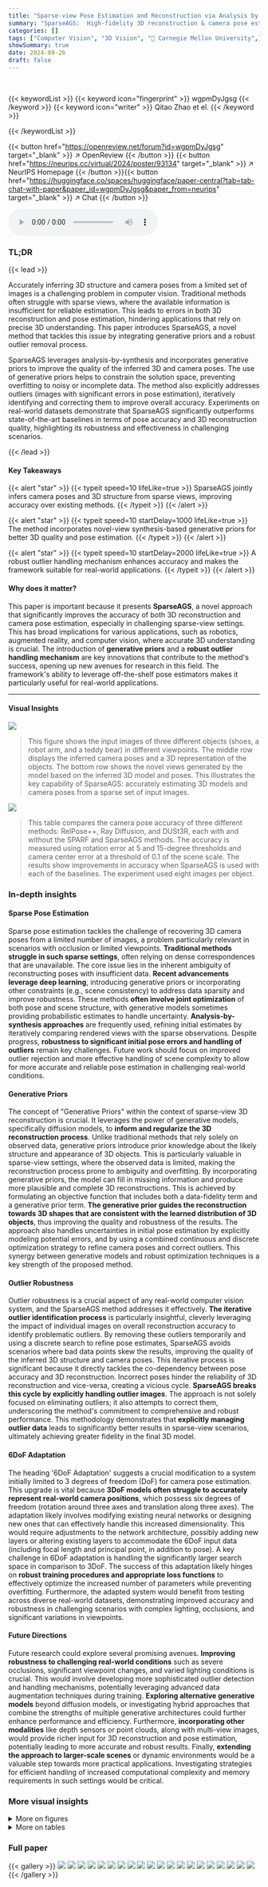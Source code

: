 ```yaml
---
title: "Sparse-view Pose Estimation and Reconstruction via Analysis by Generative Synthesis"
summary: "SparseAGS:  High-fidelity 3D reconstruction & camera pose estimation from sparse views via generative synthesis."
categories: []
tags: ["Computer Vision", "3D Vision", "🏢 Carnegie Mellon University",]
showSummary: true
date: 2024-09-26
draft: false
---
```


<br>

{{< keywordList >}}
{{< keyword icon="fingerprint" >}} wgpmDyJgsg {{< /keyword >}}
{{< keyword icon="writer" >}} Qitao Zhao et el. {{< /keyword >}}
 
{{< /keywordList >}}

{{< button href="https://openreview.net/forum?id=wgpmDyJgsg" target="_blank" >}}
↗ OpenReview
{{< /button >}}
{{< button href="https://neurips.cc/virtual/2024/poster/93134" target="_blank" >}}
↗ NeurIPS Homepage
{{< /button >}}{{< button href="https://huggingface.co/spaces/huggingface/paper-central?tab=tab-chat-with-paper&paper_id=wgpmDyJgsg&paper_from=neurips" target="_blank" >}}
↗ Chat
{{< /button >}}



<audio controls>
    <source src="https://ai-paper-reviewer.com/wgpmDyJgsg/podcast.wav" type="audio/wav">
    Your browser does not support the audio element.
</audio>


### TL;DR


{{< lead >}}

Accurately inferring 3D structure and camera poses from a limited set of images is a challenging problem in computer vision. Traditional methods often struggle with sparse views, where the available information is insufficient for reliable estimation. This leads to errors in both 3D reconstruction and pose estimation, hindering applications that rely on precise 3D understanding.  This paper introduces SparseAGS, a novel method that tackles this issue by integrating generative priors and a robust outlier removal process. 

SparseAGS leverages analysis-by-synthesis and incorporates generative priors to improve the quality of the inferred 3D and camera poses. The use of generative priors helps to constrain the solution space, preventing overfitting to noisy or incomplete data.  The method also explicitly addresses outliers (images with significant errors in pose estimation), iteratively identifying and correcting them to improve overall accuracy. Experiments on real-world datasets demonstrate that SparseAGS significantly outperforms state-of-the-art baselines in terms of pose accuracy and 3D reconstruction quality, highlighting its robustness and effectiveness in challenging scenarios.

{{< /lead >}}


#### Key Takeaways

{{< alert "star" >}}
{{< typeit speed=10 lifeLike=true >}} SparseAGS jointly infers camera poses and 3D structure from sparse views, improving accuracy over existing methods. {{< /typeit >}}
{{< /alert >}}

{{< alert "star" >}}
{{< typeit speed=10 startDelay=1000 lifeLike=true >}} The method incorporates novel-view synthesis-based generative priors for better 3D quality and pose estimation. {{< /typeit >}}
{{< /alert >}}

{{< alert "star" >}}
{{< typeit speed=10 startDelay=2000 lifeLike=true >}} A robust outlier handling mechanism enhances accuracy and makes the framework suitable for real-world applications. {{< /typeit >}}
{{< /alert >}}

#### Why does it matter?
This paper is important because it presents **SparseAGS**, a novel approach that significantly improves the accuracy of both 3D reconstruction and camera pose estimation, especially in challenging sparse-view settings. This has broad implications for various applications, such as robotics, augmented reality, and computer vision, where accurate 3D understanding is crucial. The introduction of **generative priors** and a **robust outlier handling mechanism** are key innovations that contribute to the method's success, opening up new avenues for research in this field. The framework's ability to leverage off-the-shelf pose estimators makes it particularly useful for real-world applications.

------
#### Visual Insights



![](https://ai-paper-reviewer.com/wgpmDyJgsg/figures_0_1.jpg)

> This figure shows the input images of three different objects (shoes, a robot arm, and a teddy bear) in different viewpoints.  The middle row displays the inferred camera poses and a 3D representation of the objects. The bottom row shows the novel views generated by the model based on the inferred 3D model and poses. This illustrates the key capability of SparseAGS: accurately estimating 3D models and camera poses from a sparse set of input images.





![](https://ai-paper-reviewer.com/wgpmDyJgsg/tables_6_1.jpg)

> This table compares the camera pose accuracy of three different methods: RelPose++, Ray Diffusion, and DUSt3R, each with and without the SPARF and SparseAGS methods.  The accuracy is measured using rotation error at 5 and 15-degree thresholds and camera center error at a threshold of 0.1 of the scene scale.  The results show improvements in accuracy when SparseAGS is used with each of the baselines.  The experiment used eight images per object.





### In-depth insights


#### Sparse Pose Estimation
Sparse pose estimation tackles the challenge of recovering 3D camera poses from a limited number of images, a problem particularly relevant in scenarios with occlusion or limited viewpoints.  **Traditional methods struggle in such sparse settings**, often relying on dense correspondences that are unavailable.  The core issue lies in the inherent ambiguity of reconstructing poses with insufficient data.  **Recent advancements leverage deep learning**, introducing generative priors or incorporating other constraints (e.g., scene consistency) to address data sparsity and improve robustness.  These methods **often involve joint optimization** of both pose and scene structure, with generative models sometimes providing probabilistic estimates to handle uncertainty.   **Analysis-by-synthesis approaches** are frequently used, refining initial estimates by iteratively comparing rendered views with the sparse observations.  Despite progress, **robustness to significant initial pose errors and handling of outliers** remain key challenges.  Future work should focus on improved outlier rejection and more effective handling of scene complexity to allow for more accurate and reliable pose estimation in challenging real-world conditions.

#### Generative Priors
The concept of "Generative Priors" within the context of sparse-view 3D reconstruction is crucial.  It leverages the power of generative models, specifically diffusion models, to **inform and regularize the 3D reconstruction process**. Unlike traditional methods that rely solely on observed data, generative priors introduce prior knowledge about the likely structure and appearance of 3D objects. This is particularly valuable in sparse-view settings, where the observed data is limited, making the reconstruction process prone to ambiguity and overfitting.  By incorporating generative priors, the model can fill in missing information and produce more plausible and complete 3D reconstructions. This is achieved by formulating an objective function that includes both a data-fidelity term and a generative prior term. **The generative prior guides the reconstruction towards 3D shapes that are consistent with the learned distribution of 3D objects**, thus improving the quality and robustness of the results.  The approach also handles uncertainties in initial pose estimation by explicitly modeling potential errors, and by using a combined continuous and discrete optimization strategy to refine camera poses and correct outliers. This synergy between generative models and robust optimization techniques is a key strength of the proposed method.

#### Outlier Robustness
Outlier robustness is a crucial aspect of any real-world computer vision system, and the SparseAGS method addresses it effectively.  **The iterative outlier identification process** is particularly insightful, cleverly leveraging the impact of individual images on overall reconstruction accuracy to identify problematic outliers. By removing these outliers temporarily and using a discrete search to refine pose estimates, SparseAGS avoids scenarios where bad data points skew the results, improving the quality of the inferred 3D structure and camera poses.  This iterative process is significant because it directly tackles the co-dependency between pose accuracy and 3D reconstruction.  Incorrect poses hinder the reliability of 3D reconstruction and vice-versa, creating a vicious cycle.  **SparseAGS breaks this cycle by explicitly handling outlier images**. The approach is not solely focused on eliminating outliers; it also attempts to correct them, underscoring the method's commitment to comprehensive and robust performance. This methodology demonstrates that **explicitly managing outlier data** leads to significantly better results in sparse-view scenarios, ultimately achieving greater fidelity in the final 3D model.

#### 6DoF Adaptation
The heading '6DoF Adaptation' suggests a crucial modification to a system initially limited to 3 degrees of freedom (DoF) for camera pose estimation.  This upgrade is vital because **3DoF models often struggle to accurately represent real-world camera positions**, which possess six degrees of freedom (rotation around three axes and translation along three axes).  The adaptation likely involves modifying existing neural networks or designing new ones that can effectively handle this increased dimensionality.  This would require adjustments to the network architecture, possibly adding new layers or altering existing layers to accommodate the 6DoF input data (including focal length and principal point, in addition to pose). A key challenge in 6DoF adaptation is handling the significantly larger search space in comparison to 3DoF. The success of this adaptation likely hinges on **robust training procedures and appropriate loss functions** to effectively optimize the increased number of parameters while preventing overfitting. Furthermore, the adapted system would benefit from testing across diverse real-world datasets, demonstrating improved accuracy and robustness in challenging scenarios with complex lighting, occlusions, and significant variations in viewpoints.

#### Future Directions
Future research could explore several promising avenues. **Improving robustness to challenging real-world conditions** such as severe occlusions, significant viewpoint changes, and varied lighting conditions is crucial.  This would involve developing more sophisticated outlier detection and handling mechanisms, potentially leveraging advanced data augmentation techniques during training.  **Exploring alternative generative models** beyond diffusion models, or investigating hybrid approaches that combine the strengths of multiple generative architectures could further enhance performance and efficiency.  Furthermore, **incorporating other modalities** like depth sensors or point clouds, along with multi-view images, would provide richer input for 3D reconstruction and pose estimation, potentially leading to more accurate and robust results.  Finally, **extending the approach to larger-scale scenes** or dynamic environments would be a valuable step towards more practical applications. Investigating strategies for efficient handling of increased computational complexity and memory requirements in such settings would be critical.


### More visual insights

<details>
<summary>More on figures
</summary>


![](https://ai-paper-reviewer.com/wgpmDyJgsg/figures_3_1.jpg)

> This figure provides a detailed overview of the SparseAGS framework.  Part (a) shows the overall pipeline, starting with input images and off-the-shelf camera pose estimations and ending with a refined 3D model and poses. Part (b) breaks down the individual components, highlighting the iterative process of 3D reconstruction and pose refinement, the use of rendering loss and multi-view score distillation sampling (SDS) loss, and how outlier views are identified and handled. This iterative process aims to improve the accuracy of camera pose and 3D reconstruction by iteratively refining both.


![](https://ai-paper-reviewer.com/wgpmDyJgsg/figures_6_1.jpg)

> This figure compares the camera pose accuracy of three different methods: SPARF, SparseAGS, and the initial poses from three different off-the-shelf pose estimation methods (DUSt3R, Ray Diff, and RelPose++).  The results show that SparseAGS significantly improves upon the initial poses and outperforms SPARF in terms of aligning estimated camera positions to ground truth.


![](https://ai-paper-reviewer.com/wgpmDyJgsg/figures_7_1.jpg)

> This figure compares the novel view synthesis capabilities of SparseAGS against LEAP, using two different pose estimation baselines (Ray Diffusion and DUSt3R). SparseAGS demonstrates superior performance in preserving details and achieving higher fidelity in novel view generation, particularly when initialized with more accurate camera poses. The zoomed-in sections highlight these differences.


![](https://ai-paper-reviewer.com/wgpmDyJgsg/figures_8_1.jpg)

> This figure shows a qualitative comparison of novel view synthesis results between SparseAGS and the baseline method LEAP, using two different pose estimation methods (Ray Diffusion and DUSt3R) for initialization.  SparseAGS demonstrates better preservation of details from the input images and improved performance when initialized with more accurate camera poses.  The comparison is presented for multiple objects (a toy chicken racer, a toy bull, and others), visually showcasing the quality differences.


![](https://ai-paper-reviewer.com/wgpmDyJgsg/figures_9_1.jpg)

> This figure compares the 3D reconstruction results with and without using Score Distillation Sampling (SDS) for generative priors.  It shows that including SDS leads to more consistent and coherent 3D models, especially when generating novel views. The comparison is performed on eight input images (N=8). The results are presented for both novel views and normal views, demonstrating the benefit of SDS across different viewing conditions.


![](https://ai-paper-reviewer.com/wgpmDyJgsg/figures_14_1.jpg)

> This figure demonstrates a failure case of the SPARF method, where incorrect correspondences between images lead to inaccurate pose estimation and poor novel view synthesis. The figure shows a comparison between the ground truth, SparseAGS results, and SPARF results for novel view synthesis.  The rightmost section highlights the false correspondences identified by SPARF, which are marked in yellow on the confidence map.  These false correspondences are caused by symmetric patterns in the input images, leading to errors in the pose estimation and ultimately degrading the quality of the novel views generated by SPARF.


![](https://ai-paper-reviewer.com/wgpmDyJgsg/figures_16_1.jpg)

> This figure compares the camera pose accuracy of SparseAGS against three baselines (DUSt3R, Ray Diffusion, and RelPose++) and SPARF.  For each method, initial camera poses are estimated using the baselines.  Then, the poses are further refined either by SPARF or SparseAGS. The refined poses are visually compared to ground truth to show improvements. The alignment is done by using an optimal similarity transform.  The black dots represent ground truth camera locations.


![](https://ai-paper-reviewer.com/wgpmDyJgsg/figures_17_1.jpg)

> This figure compares the novel view synthesis results of SparseAGS against LEAP, using two different pose estimation baselines.  It demonstrates that SparseAGS better maintains details from the original input images and achieves improved performance when initialized with more accurate camera poses.


</details>




<details>
<summary>More on tables
</summary>


![](https://ai-paper-reviewer.com/wgpmDyJgsg/tables_7_1.jpg)
> This table presents a quantitative comparison of camera pose accuracy using different numbers of input images (N=6, 10, 16). Three different baseline pose estimation methods (RelPose++, Ray Diff., DUSt3R) are used, each combined with SparseAGS.  The results show rotation accuracy at 5° and 15° thresholds, and camera center accuracy at a 0.1 threshold of the scene scale.  The improvements provided by SparseAGS over the baselines are highlighted, indicating increased accuracy with more images.

![](https://ai-paper-reviewer.com/wgpmDyJgsg/tables_8_1.jpg)
> This table presents a quantitative comparison of 3D reconstruction performance on the NAVI dataset.  It compares the proposed SparseAGS method against two baselines (LEAP and UpFusion) using different numbers of input images (N=6, 8, 10).  The evaluation metrics are Peak Signal-to-Noise Ratio (PSNR) and Learned Perceptual Image Patch Similarity (LPIPS), and two different initial camera pose estimations (Ray Diffusion and DUSt3R) are used as input to SparseAGS.

![](https://ai-paper-reviewer.com/wgpmDyJgsg/tables_8_2.jpg)
> This table presents the results of an ablation study conducted to evaluate the contribution of each component in the SparseAGS framework. The study uses initial poses from Ray Diffusion [47] and eight input images.  The table shows the impact of each component on camera pose accuracy (Rotation accuracy at 5° and 15° thresholds, Camera center accuracy at 0.1 threshold), 3D reconstruction quality (PSNR and LPIPS), and F1 score at a threshold of 0.01. The components evaluated are: Pose-3D co-optimization without SDS, adding vanilla Zero-1-to-3 SDS, using the proposed 6-DoF Zero-1-to-3 SDS, and finally, adding outlier removal and correction. By comparing the results across rows, one can assess the individual contributions of each component to the overall performance of the SparseAGS system.

![](https://ai-paper-reviewer.com/wgpmDyJgsg/tables_14_1.jpg)
> This table compares the camera pose accuracy of SparseAGS against three baseline methods (RelPose++, Ray Diffusion, DUSt3R) and SPARF, using eight images.  It measures rotation accuracy at 5 and 15-degree thresholds and camera center accuracy within 10% of the scene scale. The results show improvements in pose accuracy when SparseAGS is used with the baselines.

![](https://ai-paper-reviewer.com/wgpmDyJgsg/tables_14_2.jpg)
> This table presents a quantitative comparison of the rotation accuracy achieved by the proposed SparseAGS method and the baseline ID-Pose method on three synthetic datasets: GSO, ABO, and OmniObject3D.  The evaluation uses eight input images and measures rotation accuracy at two thresholds (15 and 30 degrees).  The results show improvements in rotation accuracy when using SparseAGS compared to ID-Pose across all datasets and thresholds. The numbers represent the percentage of samples with errors less than the specified threshold.

</details>




### Full paper

{{< gallery >}}
<img src="https://ai-paper-reviewer.com/wgpmDyJgsg/1.png" class="grid-w50 md:grid-w33 xl:grid-w25" />
<img src="https://ai-paper-reviewer.com/wgpmDyJgsg/2.png" class="grid-w50 md:grid-w33 xl:grid-w25" />
<img src="https://ai-paper-reviewer.com/wgpmDyJgsg/3.png" class="grid-w50 md:grid-w33 xl:grid-w25" />
<img src="https://ai-paper-reviewer.com/wgpmDyJgsg/4.png" class="grid-w50 md:grid-w33 xl:grid-w25" />
<img src="https://ai-paper-reviewer.com/wgpmDyJgsg/5.png" class="grid-w50 md:grid-w33 xl:grid-w25" />
<img src="https://ai-paper-reviewer.com/wgpmDyJgsg/6.png" class="grid-w50 md:grid-w33 xl:grid-w25" />
<img src="https://ai-paper-reviewer.com/wgpmDyJgsg/7.png" class="grid-w50 md:grid-w33 xl:grid-w25" />
<img src="https://ai-paper-reviewer.com/wgpmDyJgsg/8.png" class="grid-w50 md:grid-w33 xl:grid-w25" />
<img src="https://ai-paper-reviewer.com/wgpmDyJgsg/9.png" class="grid-w50 md:grid-w33 xl:grid-w25" />
<img src="https://ai-paper-reviewer.com/wgpmDyJgsg/10.png" class="grid-w50 md:grid-w33 xl:grid-w25" />
<img src="https://ai-paper-reviewer.com/wgpmDyJgsg/11.png" class="grid-w50 md:grid-w33 xl:grid-w25" />
<img src="https://ai-paper-reviewer.com/wgpmDyJgsg/12.png" class="grid-w50 md:grid-w33 xl:grid-w25" />
<img src="https://ai-paper-reviewer.com/wgpmDyJgsg/13.png" class="grid-w50 md:grid-w33 xl:grid-w25" />
<img src="https://ai-paper-reviewer.com/wgpmDyJgsg/14.png" class="grid-w50 md:grid-w33 xl:grid-w25" />
<img src="https://ai-paper-reviewer.com/wgpmDyJgsg/15.png" class="grid-w50 md:grid-w33 xl:grid-w25" />
<img src="https://ai-paper-reviewer.com/wgpmDyJgsg/16.png" class="grid-w50 md:grid-w33 xl:grid-w25" />
<img src="https://ai-paper-reviewer.com/wgpmDyJgsg/17.png" class="grid-w50 md:grid-w33 xl:grid-w25" />
<img src="https://ai-paper-reviewer.com/wgpmDyJgsg/18.png" class="grid-w50 md:grid-w33 xl:grid-w25" />
<img src="https://ai-paper-reviewer.com/wgpmDyJgsg/19.png" class="grid-w50 md:grid-w33 xl:grid-w25" />
<img src="https://ai-paper-reviewer.com/wgpmDyJgsg/20.png" class="grid-w50 md:grid-w33 xl:grid-w25" />
{{< /gallery >}}